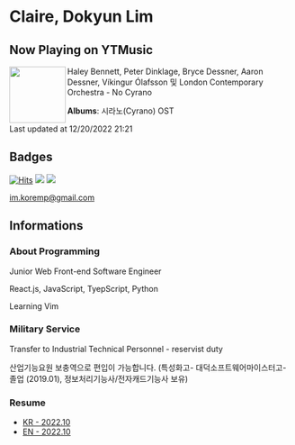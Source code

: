 # Claire, Dokyun Lim

## Now Playing on YTMusic

[<img align="left" width="100" src="https://lh3.googleusercontent.com/QJbmtAjyOVGfpGEWCn2HY6yG4E7-qes3Mh_yXIwt8cyoe7omfqqRlZo0EQRR0SLolCD5X3QwNU640lKx">](https://music.youtube.com/watch?v=Vvd4mC-UJxk)

Haley Bennett, Peter Dinklage, Bryce Dessner, Aaron Dessner, Víkingur Ólafsson 및 London Contemporary Orchestra - No Cyrano

**Albums**: 시라노(Cyrano) OST

Last updated at 12/20/2022 21:21

## Badges

[![Hits](https://hits.seeyoufarm.com/api/count/incr/badge.svg?url=https%3A%2F%2Fgithub.com%2Fkoremp%2Fkormep&count_bg=%2379C83D&title_bg=%23555555&icon=&icon_color=%23E7E7E7&title=hits&edge_flat=false)](https://hits.seeyoufarm.com)
<a href="https://dev.to/koremp"><img src="https://img.shields.io/badge/dev.to-0A0A0A?style=for-the-badge&logo=devdotto&logoColor=white"/></a>
<a href="https://www.linkedin.com/in/koremp"><img src="https://img.shields.io/badge/LinkedIn-0077B5?style=flat-square&logo=linkedin&logoColor=white"/></a>

im.koremp@gmail.com

## Informations

### About Programming

Junior Web Front-end Software Engineer

React.js, JavaScript, TyepScript, Python

Learning Vim

### Military Service

Transfer to Industrial Technical Personnel - reservist duty

산업기능요원 보충역으로 편입이 가능합니다. (특성화고- 대덕소프트웨어마이스터고- 졸업 (2019.01), 정보처리기능사/전자캐드기능사 보유)

### Resume

* [KR - 2022.10](./resume/README.md)
* [EN - 2022.10](./resume/README.en.md)
